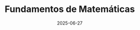 ---
title: "Fundamentos de Matemáticas"
image: "/images/Certificados/Fundamentos de Matemáticas.png"
link: "https://platzi.com/p/EloyChavezDev/curso/12164-course/diploma/detalle/"
tags: ["Platzi", "Matemáticas", "Fundamentos"]
date: 2025-06-27
---